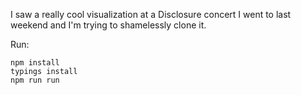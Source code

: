 I saw a really cool visualization at a Disclosure concert I went to last weekend and I'm trying to shamelessly clone it.

Run:

```
npm install
typings install
npm run run
```